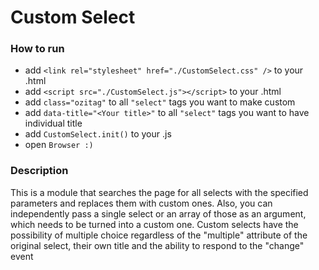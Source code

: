 Custom Select
===================

### How to run

- add ```<link rel="stylesheet" href="./CustomSelect.css" />``` to your .html
- add ```<script src="./CustomSelect.js"></script>``` to your .html
- add ```class="ozitag"``` to all ```"select"``` tags you want to make custom
- add ```data-title="<Your title>"``` to all ```"select"``` tags you want to have individual title
- add ```CustomSelect.init()``` to your .js
- open ```Browser :)```

### Description

This is a module that searches the page for all selects with the specified parameters and replaces them with custom ones. Also, you can independently pass a single select or an array of those as an argument, which needs to be turned into a custom one. Custom selects have the possibility of multiple choice regardless of the "multiple" attribute of the original select, their own title and the ability to respond to the "change" event